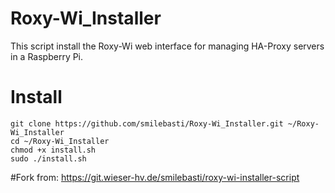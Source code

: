 # Roxy-Wi_Installer
This script install the Roxy-Wi web interface for managing HA-Proxy servers in a Raspberry Pi.


# Install

```
git clone https://github.com/smilebasti/Roxy-Wi_Installer.git ~/Roxy-Wi_Installer
cd ~/Roxy-Wi_Installer
chmod +x install.sh
sudo ./install.sh
```

#Fork from:
https://git.wieser-hv.de/smilebasti/roxy-wi-installer-script
